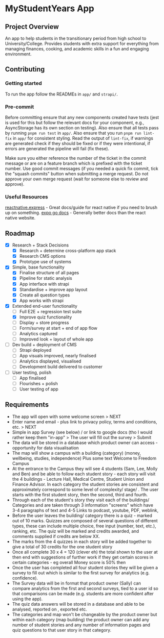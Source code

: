 # MyStudentYears App

## Project Overview
An app to help students in the transitionary period from high school to University/College.  Provides students with extra support for everything from managing finances, cooking, and academic skills in a fun and engaging environment.

## Contributing
### Getting started
To run the app follow the READMEs in `app/` and `strapi/`.

### Pre-commit
Before committing ensure that any new components created have tests (jest is used for this but follow the relevant docs for your component, e.g., AsyncStorage has its own section on testing).  Also ensure that all tests pass by running `pnpm run test` in `app/`.  Also ensure that you run `pnpm run lint-fix` in `app/` for consistent styling.  Read the output of `lint-fix`, if warnings are generated check if they should be fixed or if they were intentional, if errors are generated the pipeline will fail (fix these).

Make sure you either reference the number of the ticket in the commit message or are on a feature branch which is prefixed with the ticket number.  Use good commit messages (if you needed a quick fix commit, tick the "squash commits" button when submitting a merge request.  Do not approve your own merge request (wait for someone else to review and approve).

### Useful Resources
[reactnative.express](https://www.reactnative.express/) - Great docs/guide for react native if you need to brush up on something.
[expo go docs](https://docs.expo.dev/) - Generally better docs than the react native website.

## Roadmap
- [x] Research + Stack Decisions
    - [x] Research + determine cross-platform app stack
    - [x] Research CMS options
    - [x] Prototype use of systems
- [x] Simple, base functionality
    - [x] Finalise structure of all pages
    - [x] Pipeline for static analysis
    - [x] App interface with strapi
    - [x] Standardise + improve app layout
    - [x] Create all question types
    - [x] App works with strapi
- [x] Extended end-user functionality
    - [ ] Full E2E + regression test suite
    - [x] Improve quiz functionality
    - [ ] Display + store progress
    - [ ] Form/survey at start + end of app flow
    - [ ] Analytics captured
    - [ ] Improved look + layout of whole app
- [ ] Dev build + deployment of CMS
    - [ ] Strapi deployed
    - [ ] App visuals improved, nearly finalised
    - [ ] Analytics displayed, visualised
    - [ ] Development build delivered to customer
- [ ] User testing, polish
    - [ ] App finalised
    - [ ] Flourishes + polish
    - [ ] User testing of app

## Requirements
* The app will open with some welcome screen > NEXT
* Enter name and email - plus link to privacy policy, terms and conditions, etc. > NEXT
* Simple in app Survey (see below) / or link to google docs (tho I would rather keep them "in-app" >  The user will fill out the survey > Submit
* The data will be stored in a database which product owner can access - opportunity for data visualisation
* The map will show a campus with a building (category) (money, wellbeing, studies, independence) Plus some text Welcome to Freedom Campus
* At the entrance to the Campus they will see  4 students (Sam, Lee, Molly and Ben) and be able to follow each student story -  each story will visit the 4 buildings - Lecture Hall, Medical Centre, Student Union and Finance Advisor. In each category the student stories are consistent  and approximately correspond to some level of complexity/ stage/ . The user starts with the first student story, then the second, third and fourth.
* Through each of the student's story they visit each of the buildings/ Categories and are taken through  3 information "screens" which have  3-4 paragraphs of text and 4-5 Links to podcast, youtube,  PDF, weblink,
* Before the user leaves the building/ category there is a quiz - marked out of 10 marks. Quizzes are composed of several questions of different types, these can include multiple choice, free input (number, text, etc.), ranking, etc. The quiz will be marked and credits awarded, and comments supplied if credits are below XX.
* The marks from the 4 quizzes in each story will be added  together to give a total of 30 credits for the one student story
* Once all complete 30 x 4 = 120 (clever eh) the total  shown to the user at then end with suggestions of further work if they get certain scores in certain categories - eg overall Money score is 50% then
* Once the user has completed all four student stories they will be given a survey to fill out which is similar to the first survey for analytics (e.g. confidence).
* The Survey data will be in format that product owner (Sally) can compare analytics from the first and second surveys, tied to a user id so that comparisons can be made (e.g. students are more confident after using the app).
* The quiz data answers will be stored in a database and able to be analysed, reported on , exported etc.
* The categories and map won't be changeable by the product owner but within each category (map building) the product owner can add any number of student stories and any number of information pages and quiz questions to that user story in that category.
